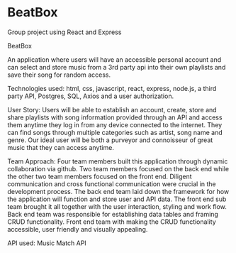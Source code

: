 # BeatBox
Group project using React and Express

BeatBox

An application where users will have an accessible personal account and can select and store music from a 3rd party api into their own playlists and save their song for random access.

Technologies used: html, css, javascript, react, express, node.js, a third party API, Postgres, SQL, Axios and a user authorization.

User Story: Users will be able to establish an account, create, store and share playlists with song information provided through an API and access them anytime they log in from any device connected to the internet. They can find songs through multiple categories such as artist, song name and genre. Our ideal user will be both a purveyor and connoisseur of great music that they can access anytime.

Team Approach: Four team members built this application through dynamic collaboration via github. Two team members focused on the back end while the other two team members focused on the front end. Diligent communication and cross functional communication were crucial in the development process. The back end team laid down the framework for how the application will function and store user and API data. The front end sub team brought it all together with the user interaction, styling and work flow. Back end team was responsible for establishing data tables and framing CRUD functionality. Front end team with making the CRUD functionality accessible, user friendly and visually appealing.

API used: Music Match API

